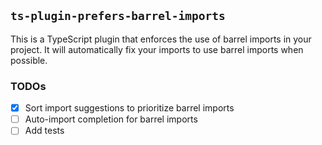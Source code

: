 ## `ts-plugin-prefers-barrel-imports`

This is a TypeScript plugin that enforces the use of barrel imports in your project. It will automatically fix your imports to use barrel imports when possible.

### TODOs

- [x] Sort import suggestions to prioritize barrel imports
- [ ] Auto-import completion for barrel imports
- [ ] Add tests

